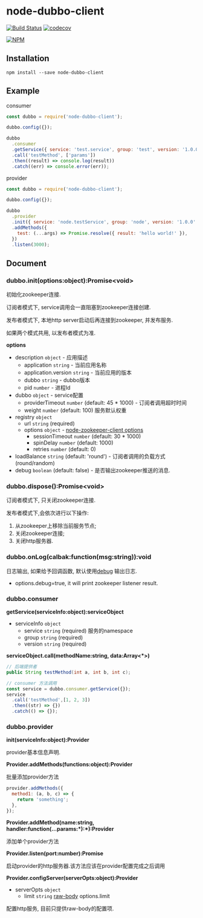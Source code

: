 # node-dubbo-client
[![Build Status](https://travis-ci.org/MarvinWilliam/node-dubbo-client.svg?branch=master)](https://travis-ci.org/MarvinWilliam/node-dubbo-client)
[![codecov](https://codecov.io/gh/MarvinWilliam/node-dubbo-client/branch/master/graph/badge.svg)](https://codecov.io/gh/MarvinWilliam/node-dubbo-client)

[![NPM](https://nodei.co/npm/node-dubbo-client.png)](https://nodei.co/npm/node-dubbo-client/)

## Installation
```npm
npm install --save node-dubbo-client
```

## Example
consumer
```javascript
const dubbo = require('node-dubbo-client');

dubbo.config({});

dubbo
  .consumer
  .getService({ service: 'test.service', group: 'test', version: '1.0.0' })
  .call('testMethod', ['params'])
  .then((result) => console.log(result))
  .catch((err) => console.error(err));
```
provider
```javascript
const dubbo = require('node-dubbo-client');

dubbo.config({});

dubbo
  .provider
  .init({ service: 'node.testService', group: 'node', version: '1.0.0' })
  .addMethods({ 
    test: (...args) => Promise.resolve({ result: 'hello world!' }), 
  })
  .listen(3000);
```

## Document
### dubbo.init(options:object):Promise\<void\>
初始化zookeeper连接.

订阅者模式下, service调用会一直阻塞到zookeeper连接创建.

发布者模式下, 本地http server启动后再连接到zookeeper, 并发布服务.

如果两个模式共用, 以发布者模式为准.

**options**
* description `object` - 应用描述
    * application `string` - 当前应用名称
    * application.version `string` - 当前应用的版本 
    * dubbo `string` - dubbo版本
    * pid `number` - 进程Id
* dubbo `object` - service配置
    * providerTimeout `number` (default: 45 * 1000) - 订阅者调用超时时间
    * weight `number` (default: 100) 服务默认权重
* registry `object`
    * url `string` (required)
    * options `object` - [node-zookeeper-client options](https://github.com/alexguan/node-zookeeper-client#client-createclientconnectionstring-options)
        * sessionTimeout `number` (default: 30 * 1000)
        * spinDelay `number` (default: 1000)
        * retries `number` (default: 0)
* loadBalance `string` (default: 'round') - 订阅者调用的负载方式(round/random)
* debug `boolean` (default: false) - 是否输出zookeeper推送的消息.

### dubbo.dispose():Promise\<void\>
订阅者模式下, 只关闭zookeeper连接.

发布者模式下,会依次进行以下操作:
1. 从zookeeper上移除当前服务节点;
2. 关闭zookeeper连接;
3. 关闭http服务器.

### dubbo.onLog(calbak:function(msg:string)):void
日志输出, 如果给予回调函数, 默认使用[debug](https://github.com/visionmedia/debug) 输出日志.

* options.debug=true, it will print zookeeper listener result.

### dubbo.consumer
**getService(serviceInfo:object):serviceObject**
* serviceInfo `object`
    * service `string` (required) 服务的namespace
    * group `string` (required)
    * version `string` (required)

**serviceObject.call(methodName:string, data:Array<\*>)**

```java
// 后端提供者
public String testMethod(int a, int b, int c);
```

```javascript
// consumer 方法调用
const service = dubbo.consumer.getService({});
service
  .call('testMethod',[1, 2, 3])
  .then((str) => {})
  .catch(() => {});
```

### dubbo.provider
**init(serviceInfo:object):Provider**

provider基本信息声明.

**Provider.addMethods(functions:object):Provider**

批量添加provider方法

```javascript
provider.addMethods({
  method1: (a, b, c) => {
    return 'something';
  },
});
```

**Provider.addMethod(name:string, handler:function(...params:\*):\*):Provider**

添加单个provider方法

**Provider.listen(port:number):Promise<void>**

启动provider的http服务器.该方法应该在provider配置完成之后调用

**Provider.configServer(serverOpts:object):Provider**
* serverOpts `object`
    * limit `string` [raw-body](https://github.com/stream-utils/raw-body) options.limit

配置http服务, 目前只提供raw-body的配置项. 
